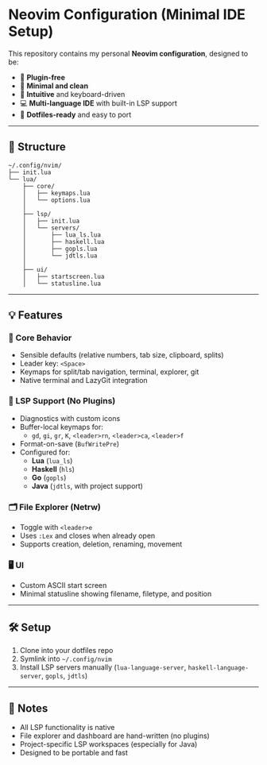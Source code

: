 # Neovim Configuration (Minimal IDE Setup)

This repository contains my personal **Neovim configuration**, designed to be:

- 🚫 **Plugin-free**
- 🧼 **Minimal and clean**
- 🧠 **Intuitive** and keyboard-driven
- 💻 **Multi-language IDE** with built-in LSP support
- 🧰 **Dotfiles-ready** and easy to port

---

## 🔧 Structure

```
~/.config/nvim/
├── init.lua
└── lua/
    ├── core/
    │   ├── keymaps.lua
    │   └── options.lua
    │
    ├── lsp/
    │   ├── init.lua
    │   └── servers/
    │       ├── lua_ls.lua
    │       ├── haskell.lua
    │       ├── gopls.lua
    │       └── jdtls.lua
    │
    ├── ui/
    │   ├── startscreen.lua
    │   └── statusline.lua
```

---

## 💡 Features

### 🚀 Core Behavior
- Sensible defaults (relative numbers, tab size, clipboard, splits)
- Leader key: `<Space>`
- Keymaps for split/tab navigation, terminal, explorer, git
- Native terminal and LazyGit integration

### 🧠 LSP Support (No Plugins)
- Diagnostics with custom icons
- Buffer-local keymaps for:
  - `gd`, `gi`, `gr`, `K`, `<leader>rn`, `<leader>ca`, `<leader>f`
- Format-on-save (`BufWritePre`)
- Configured for:
  - **Lua** (`lua_ls`)
  - **Haskell** (`hls`)
  - **Go** (`gopls`)
  - **Java** (`jdtls`, with project support)

### 🗂️ File Explorer (Netrw)
- Toggle with `<leader>e`
- Uses `:Lex` and closes when already open
- Supports creation, deletion, renaming, movement

### 🖥️ UI
- Custom ASCII start screen
- Minimal statusline showing filename, filetype, and position

---

## 🛠️ Setup

1. Clone into your dotfiles repo
2. Symlink into `~/.config/nvim`
3. Install LSP servers manually (`lua-language-server`, `haskell-language-server`, `gopls`, `jdtls`)

---

## 🧹 Notes

- All LSP functionality is native
- File explorer and dashboard are hand-written (no plugins)
- Project-specific LSP workspaces (especially for Java)
- Designed to be portable and fast
